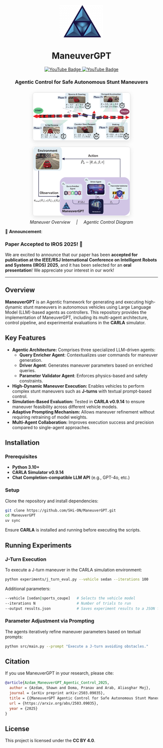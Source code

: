 <p align="center">
  <img src="res/ManeuverGPT-logo.png" alt="ManeuverGPT Logo" width="144">
</p>

<h1 align="center">ManeuverGPT</h1>

<p align="center">
  <a href="https://www.youtube.com/playlist?list=PLMcjQ-k9Bg8RPpmOUefSjn8F1C1TC2hTX" target="_blank">
    <img src="https://img.shields.io/badge/YouTube-FF0000?style=flat&logo=youtube&logoColor=white&labelColor=black&borderRadius=20" alt="YouTube Badge">
  </a>
  
  <a href="https://arxiv.org/abs/2503.09035" target="_blank">
    <img src="https://img.shields.io/badge/arXiv-2503.09035-b31b1b.svg" alt="YouTube Badge">
  </a>
</p>

<h3 align="center">Agentic Control for Safe Autonomous Stunt Maneuvers</h3>

<p align="center">
  <img src="res/fig_maneuver.png" alt="ManeuverGPT maneuver overview"
       style="border-radius:8px; box-shadow:0 4px 16px rgba(0,0,0,0.10); border:1.5px solid #e0e0e0; max-width:320px; margin:8px;">
  <img src="res/fig_agentic.png" alt="ManeuverGPT agentic control diagram"
       style="border-radius:8px; box-shadow:0 4px 16px rgba(0,0,0,0.10); border:1.5px solid #e0e0e0; max-width:320px; margin:8px;">
  <br>
  <em>Maneuver Overview &nbsp;&nbsp;&nbsp;&nbsp;|&nbsp;&nbsp;&nbsp;&nbsp; Agentic Control Diagram</em>
</p>

📣 **Announcement**: 

###  Paper Accepted to IROS 2025! 🎉

We are excited to announce that our paper has been **accepted for publication at the IEEE/RSJ International Conference on Intelligent Robots and Systems (IROS) 2025**, and it has been selected for an **oral presentation**! We appreciate your interest in our work!

---

## Overview

**ManeuverGPT** is an Agentic framework for generating and executing
high-dynamic stunt maneuvers in autonomous vehicles using Large Language
Model (LLM)-based agents as controllers.
This repository provides the implementation of
ManeuverGPT, including its multi-agent architecture, control pipeline, and
experimental evaluations in the **CARLA** simulator.

## Key Features

- **Agentic Architecture:** Comprises three specialized LLM-driven agents:
    - **Query Enricher Agent**: Contextualizes user commands for maneuver
      generation.
    - **Driver Agent**: Generates maneuver parameters based on enriched
      queries.
    - **Parameter Validator Agent**: Enforces physics-based and safety
      constraints.
- **High-Dynamic Maneuver Execution:** Enables vehicles to perform complex
  stunt maneuvers such as **J-turns** with textual prompt-based control.
- **Simulation-Based Evaluation:** Tested in **CARLA v0.9.14** to ensure
  maneuver feasibility across different vehicle models.
- **Adaptive Prompting Mechanism:** Allows maneuver refinement without
  requiring retraining of model weights.
- **Multi-Agent Collaboration:** Improves execution success and precision
  compared to single-agent approaches.

## Installation

### Prerequisites

- **Python 3.10+**
- **CARLA Simulator v0.9.14**
- **Chat Completion-compatible LLM API** (e.g., GPT-4o, etc.)

### Setup

Clone the repository and install dependencies:

```sh
git clone https://github.com/SHi-ON/ManeuverGPT.git
cd ManeuverGPT
uv sync
```

Ensure **CARLA** is installed and running before executing the scripts.

## Running Experiments

### J-Turn Execution

To execute a J-turn maneuver in the CARLA simulation environment:

```sh
python experiments/j_turn_eval.py --vehicle sedan --iterations 100
```

Additional parameters:

```sh
--vehicle [sedan|sports_coupe]   # Selects the vehicle model
--iterations N                   # Number of trials to run
--output results.json            # Saves experiment results to a JSON file
```

### Parameter Adjustment via Prompting

The agents iteratively refine maneuver parameters based on textual prompts:

```sh
python src/main.py --prompt "Execute a J-turn avoiding obstacles."
```

## Citation

If you use ManeuverGPT in your research, please cite:

```bibtex
@article{Azdam_ManeuverGPT_Agentic_Control_2025,
  author = {Azdam, Shawn and Doma, Pranav and Arab, Aliasghar Moj},
  journal = {arXiv preprint arXiv:2503.09035},
  title = {{ManeuverGPT Agentic Control for Safe Autonomous Stunt Maneuvers}},
  url = {https://arxiv.org/abs/2503.09035},
  year = {2025}
}
```

## License

This project is licensed under the **CC BY 4.0**.

